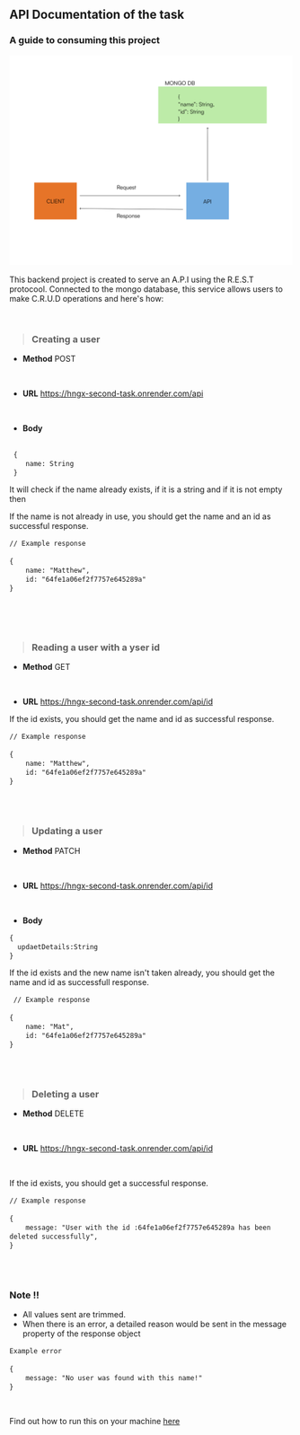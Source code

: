 ## API Documentation of the task

### A guide to consuming this project

![UML Diagram](./uml.svg)

This backend project is created to serve an A.P.I using the R.E.S.T protocool. Connected to the mongo database, this service allows users to make C.R.U.D operations and here's how:

<br>

> ### Creating a user

- <b>Method</b>
  POST

  <br>

- <b>URL</b>
  https://hngx-second-task.onrender.com/api

<br>

- <b>Body</b>

```

 {
    name: String
 }
```
It will check if the name already exists, if it is a string and if it is not empty then

If the name is not already in use, you should get the name and an id as successful response.

```
// Example response

{
    name: "Matthew",
    id: "64fe1a06ef2f7757e645289a"
}
```

<br>
<br>

<br>

> ### Reading a user with a yser id

- <b>Method</b>
  GET

  <br>

- <b>URL</b>
  https://hngx-second-task.onrender.com/api/id

If the id exists, you should get the name and id as successful response.

```
// Example response

{
    name: "Matthew",
    id: "64fe1a06ef2f7757e645289a"
}
```

<br>
<br>

> ### Updating a user

- <b>Method</b>
  PATCH

  <br>

- <b>URL</b>
  https://hngx-second-task.onrender.com/api/id

 <br>

- <b>Body</b>

```
{
  updaetDetails:String
}
```

If the id exists and the new name isn't taken already, you should get the name and id as successfull response.

```
 // Example response

{
    name: "Mat",
    id: "64fe1a06ef2f7757e645289a"
}
```

<br>
<br>

> ### Deleting a user

- <b>Method</b>
  DELETE

  <br>

- <b>URL</b>
  https://hngx-second-task.onrender.com/api/id

<br>

If the id exists, you should get a successful response.

```
// Example response

{
    message: "User with the id :64fe1a06ef2f7757e645289a has been deleted successfully",
}
```

<br>
<br>

### Note :bangbang:

- All values sent are trimmed.
- When there is an error, a detailed reason would be sent in the message property of the response object

```
Example error

{
    message: "No user was found with this name!"
}
```

<br>

Find out how to run this on your machine [here](./README.md)